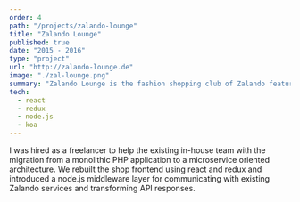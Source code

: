 ```yaml
---
order: 4
path: "/projects/zalando-lounge"
title: "Zalando Lounge"
published: true
date: "2015 - 2016"
type: "project"
url: "http://zalando-lounge.de"
image: "./zal-lounge.png"
summary: "Zalando Lounge is the fashion shopping club of Zalando featuring daily and weekly campaigns with heavily discounted brand articles."
tech:
  - react
  - redux
  - node.js
  - koa
---
```


I was hired as a freelancer to help the existing in-house team with the migration from a monolithic PHP application to a microservice oriented architecture. We rebuilt the shop frontend using react and redux and introduced a node.js middleware layer for communicating with existing Zalando services and transforming API responses.
